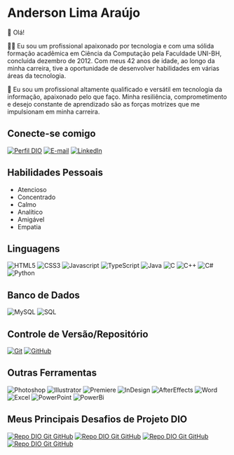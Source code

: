 # Anderson Lima Araújo

👋 Olá! 

👨‍🎓 Eu sou um profissional apaixonado por tecnologia e com uma sólida formação acadêmica em Ciência da Computação pela Faculdade UNI-BH, concluída dezembro de 2012. Com meus 42 anos de idade, ao longo da minha carreira, tive a oportunidade de desenvolver habilidades em várias áreas da tecnologia.

💼 Eu sou um profissional altamente qualificado e versátil em tecnologia da informação, apaixonado pelo que faço. Minha resiliência, comprometimento e desejo constante de aprendizado são as forças motrizes que me impulsionam em minha carreira.

## Conecte-se comigo
[![Perfil DIO](https://img.shields.io/badge/-Meu%20Perfil%20na%20DIO-000?style=for-the-badge)](https://web.dio.me/users/anderson_bhbr/)
[![E-mail](https://img.shields.io/badge/-Email-000?style=for-the-badge&logo=microsoft-outlook&logoColor=E94D5F)](mailto:anderson.bhbr@gmail.com)
[![LinkedIn](https://img.shields.io/badge/-LinkedIn-000?style=for-the-badge&logo=linkedin&logoColor=30A3DC)](https://www.linkedin.com/in/anderson-araujo-pcd/)

## Habilidades Pessoais
- Atencioso
- Concentrado
- Calmo
- Analítico
- Amigável
- Empatia


## Linguagens

![HTML5](https://img.shields.io/badge/HTML5-000?style=for-the-badge&logo=HTML5)
![CSS3](https://img.shields.io/badge/CSS3-000?style=for-the-badge&logo=css3&logoColor=339af0)
![Javascript](https://img.shields.io/badge/javascript-000?style=for-the-badge&logo=javascript)
![TypeScript](https://img.shields.io/badge/TypeScript-000?style=for-the-badge&logo=typescript)
![Java](https://img.shields.io/badge/Java-000?style=for-the-badge&logo=openjdk&logoColor=white)
![C](https://img.shields.io/badge/C-000?style=for-the-badge&logo=c)
![C++](https://img.shields.io/badge/c++-%23000.svg?style=for-the-badge&logo=c%2B%2B&logoColor=white)
![C#](https://img.shields.io/badge/C%23-000?style=for-the-badge&logo=c-sharp&logoColor=823085)
![Python](https://img.shields.io/badge/Python-000?style=for-the-badge&logo=python&logoColor=fcc419)

## Banco de Dados
![MySQL](https://img.shields.io/badge/MySQL-000?style=for-the-badge&logo=MySQL)
![SQL](https://img.shields.io/badge/PostgreSQL-000?style=for-the-badge&logo=PostgreSQL&logoColor=E94D5F)

## Controle de Versão/Repositório
[![Git](https://img.shields.io/badge/Git-000?style=for-the-badge&logo=git&logoColor=E94D5F)](https://git-scm.com/doc) 
[![GitHub](https://img.shields.io/badge/GitHub-000?style=for-the-badge&logo=github&logoColor=30A3DC)](https://docs.github.com/)

## Outras Ferramentas
![Photoshop](https://img.shields.io/badge/Photoshop-000?style=for-the-badge&logo=adobephotoshop)
![Illustrator](https://img.shields.io/badge/Illustrator-000?style=for-the-badge&logo=adobeillustrator)
![Premiere](https://img.shields.io/badge/Premiere-000?style=for-the-badge&logo=adobepremierepro)
![InDesign](https://img.shields.io/badge/InDesign-000?style=for-the-badge&logo=adobeindesign)
![AfterEffects](https://img.shields.io/badge/AfterEffects-000?style=for-the-badge&logo=adobeaftereffects)
![Word](https://img.shields.io/badge/-Word-0D1117?style=for-the-badge&logo=microsoftword&labelColor=0D1117&textColor=0D1117)
![Excel](https://img.shields.io/badge/-Excel-0D1117?style=for-the-badge&logo=microsoftexcel&labelColor=0D1117&textColor=0D1117)
![PowerPoint](https://img.shields.io/badge/-PowerPoint-0D1117?style=for-the-badge&logo=microsoftpowerpoint&labelColor=0D1117&textColor=0D1117)
![PowerBi](https://img.shields.io/badge/-PowerBi-0D1117?style=for-the-badge&logo=powerbi&labelColor=0D1117&textColor=0D1117)

## Meus Principais Desafios de Projeto DIO
[![Repo DIO Git GitHub](https://github-readme-stats.vercel.app/api/pin/?username=AndersonBHBR&repo=wikipediaatualizado&bg_color=000&border_color=30A3DC&show_icons=true&icon_color=30A3DC&title_color=E94D5F&text_color=FFF)](https://github.com/AndersonBHBR/wikipediaatualizado)
[![Repo DIO Git GitHub](https://github-readme-stats.vercel.app/api/pin/?username=AndersonBHBR&repo=clone-youtube&bg_color=000&border_color=30A3DC&show_icons=true&icon_color=30A3DC&title_color=E94D5F&text_color=FFF)](https://github.com/AndersonBHBR/clone-youtube)
[![Repo DIO Git GitHub](https://github-readme-stats.vercel.app/api/pin/?username=AndersonBHBR&repo=clone-youtube-grid&bg_color=000&border_color=30A3DC&show_icons=true&icon_color=30A3DC&title_color=E94D5F&text_color=FFF)](https://github.com/AndersonBHBR/clone-youtube-grid)
[![Repo DIO Git GitHub](https://github-readme-stats.vercel.app/api/pin/?username=AndersonBHBR&repo=clone-discord-responsivo&bg_color=000&border_color=30A3DC&show_icons=true&icon_color=30A3DC&title_color=E94D5F&text_color=FFF)](https://github.com/AndersonBHBR/clone-discord-responsivo)